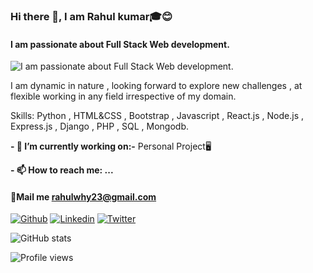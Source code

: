 ### Hi there 👋, I am Rahul kumar🎓😊 
#### I am passionate about Full Stack Web development.
![I am passionate about Full Stack Web development.](https://pbs.twimg.com/profile_banners/1341616543566712832/1615440049/600x200)

I am dynamic in nature , looking forward to explore new challenges , at flexible working in any field irrespective of my domain.

Skills: Python , HTML&CSS , Bootstrap , Javascript , React.js , Node.js , Express.js , Django , PHP , SQL , Mongodb.

**- 🔭 I’m currently working on:-** 
           Personal Project🖥 

**- 📫 How to reach me: ...**
 #### 💌Mail me [rahulwhy23@gmail.com]()



[![Github](https://img.shields.io/badge/-Github-000?style=flat&logo=Github&logoColor=white)](https://github.com/rahulkr23)
[![Linkedin](https://img.shields.io/badge/-LinkedIn-blue?style=flat&logo=Linkedin&logoColor=white)](https://www.linkedin.com/in/rahulkr23)
[![Twitter](https://img.shields.io/badge/-twitter-c13584?style=flat&labelColor=c13584&logo=twitter&logoColor=white)](https://twitter.com/@rahulwhy23)
  



![GitHub stats](https://github-readme-stats.vercel.app/api?username=rahulkr23&show_icons=true&theme=tokyonight)  

![Profile views](https://gpvc.arturio.dev/rahulkr23)  
